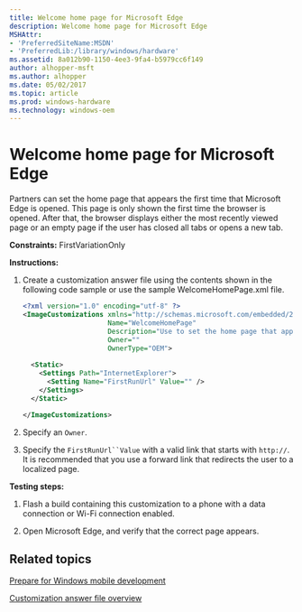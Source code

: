 ```yaml
---
title: Welcome home page for Microsoft Edge
description: Welcome home page for Microsoft Edge
MSHAttr:
- 'PreferredSiteName:MSDN'
- 'PreferredLib:/library/windows/hardware'
ms.assetid: 8a012b90-1150-4ee3-9fa4-b5979cc6f149
author: alhopper-msft
ms.author: alhopper
ms.date: 05/02/2017
ms.topic: article
ms.prod: windows-hardware
ms.technology: windows-oem
---
```


# Welcome home page for Microsoft Edge


Partners can set the home page that appears the first time that Microsoft Edge is opened. This page is only shown the first time the browser is opened. After that, the browser displays either the most recently viewed page or an empty page if the user has closed all tabs or opens a new tab.

<a href="" id="constraints---firstvariationonly"></a>**Constraints:** FirstVariationOnly  

<a href="" id="instructions-"></a>**Instructions:**  
1.  Create a customization answer file using the contents shown in the following code sample or use the sample WelcomeHomePage.xml file.

    ```XML
    <?xml version="1.0" encoding="utf-8" ?>  
    <ImageCustomizations xmlns="http://schemas.microsoft.com/embedded/2004/10/ImageUpdate"  
                         Name="WelcomeHomePage"  
                         Description="Use to set the home page that appears the first time that Microsoft Edge is opened."  
                         Owner=""  
                         OwnerType="OEM"> 
      
      <Static>  
        <Settings Path="InternetExplorer">  
          <Setting Name="FirstRunUrl" Value="" />
        </Settings>  
      </Static>

    </ImageCustomizations>
    ```

2.  Specify an `Owner`.

3.  Specify the `FirstRunUrl``Value` with a valid link that starts with `http://`. It is recommended that you use a forward link that redirects the user to a localized page.

<a href="" id="testing-steps-"></a>**Testing steps:**  
1.  Flash a build containing this customization to a phone with a data connection or Wi-Fi connection enabled.

2.  Open Microsoft Edge, and verify that the correct page appears.

## Related topics

[Prepare for Windows mobile development](https://docs.microsoft.com/en-us/windows-hardware/manufacture/mobile/preparing-for-windows-mobile-development)

[Customization answer file overview](https://docs.microsoft.com/en-us/windows-hardware/customize/mobile/mcsf/customization-answer-file)
